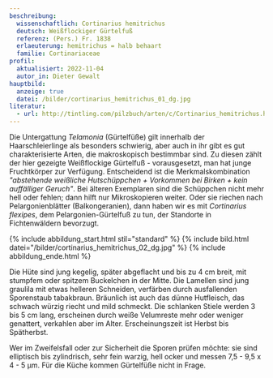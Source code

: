 ```yaml
---
beschreibung:
  wissenschaftlich: Cortinarius hemitrichus
  deutsch: Weißflockiger Gürtelfuß
  referenz: (Pers.) Fr. 1838
  erlaeuterung: hemitrichus = halb behaart
  familie: Cortinariaceae
profil:
  aktualisiert: 2022-11-04
  autor_in: Dieter Gewalt
hauptbild:
  anzeige: true
  datei: /bilder/cortinarius_hemitrichus_01_dg.jpg
literatur:
  - url: http://tintling.com/pilzbuch/arten/c/Cortinarius_hemitrichus.html
---
```

Die Untergattung *Telamonia* (Gürtelfüße) gilt innerhalb der Haarschleierlinge als besonders schwierig, aber auch in ihr gibt es gut charakterisierte Arten, die makroskopisch bestimmbar sind. Zu diesen zählt der hier gezeigte Weißflockige Gürtelfuß - vorausgesetzt, man hat junge Fruchtkörper zur Verfügung. Entscheidend ist die Merkmalskombination *"abstehende weißliche Hutschüppchen + Vorkommen bei Birken + kein auffälliger Geruch"*. Bei älteren Exemplaren sind die Schüppchen nicht mehr hell oder fehlen; dann hilft nur Mikroskopieren weiter. Oder sie riechen nach Pelargonienblätter (Balkongeranien), dann haben wir es mit *Cortinarius flexipes*, dem Pelargonien-Gürtelfuß zu tun, der Standorte in Fichtenwäldern bevorzugt.

{% include abbildung_start.html stil="standard" %}
{% include bild.html datei="/bilder/cortinarius_hemitrichus_02_dg.jpg" %}
{% include abbildung_ende.html %}

Die Hüte sind jung kegelig, später abgeflacht und bis zu 4 cm breit, mit stumpfem oder spitzem Buckelchen in der Mitte. Die Lamellen sind jung graulila mit etwas helleren Schneiden, verfärben durch ausfallenden Sporenstaub tabakbraun. Bräunlich ist auch das dünne Hutfleisch, das schwach würzig riecht und mild schmeckt. Die schlanken Stiele werden 3 bis 5 cm lang, erscheinen durch weiße Velumreste mehr oder weniger genattert, verkahlen aber im Alter. Erscheinungszeit ist Herbst bis Spätherbst.

Wer im Zweifelsfall oder zur Sicherheit die Sporen prüfen möchte: sie sind elliptisch bis zylindrisch, sehr fein warzig, hell ocker und messen 7,5 - 9,5 x 4 - 5 µm. Für die Küche kommen Gürtelfüße nicht in Frage.